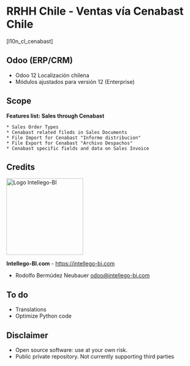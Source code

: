 # RRHH Chile - Ventas vía Cenabast Chile
[l10n_cl_cenabast]

## Odoo (ERP/CRM)
 - Odoo 12 Localización chilena
 - Módulos ajustados para versión 12 (Enterprise)

## Scope 
**Features list: Sales through Cenabast**

    * Sales Order Types
    * Cenabast related fileds in Sales Documents
    * File Import for Cenabast "Informe distribucion"
    * File Export for Cenabast "Archivo Despachos"
    * Cenabast specific fields and data on Sales Invoice

## Credits
<p>
<img width="200" alt="Logo Intellego-BI" src="https://i2.wp.com/intellego-bi.com/ws/wp-content/uploads/2016/05/Intellego-BI-112x35.jpg" />
</p>

**Intellego-BI.com** - https://intellego-bi.com
 - Rodolfo Bermúdez Neubauer <odoo@intellego-bi.com>

 ## To do
 
 - Translations
 - Optimize Python code

 
 ## Disclaimer
 
 - Open source software: use at your own risk. 
 - Public private repository. Not currently supporting third parties
